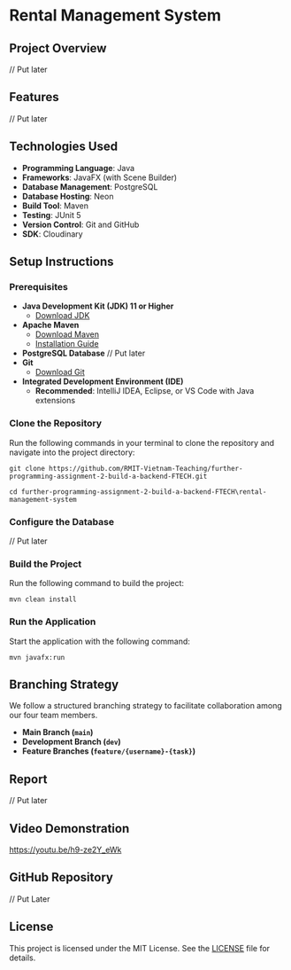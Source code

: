 # Rental Management System

## Project Overview
// Put later

## Features
// Put later

## Technologies Used

- **Programming Language**: Java
- **Frameworks**: JavaFX (with Scene Builder)
- **Database Management**: PostgreSQL 
- **Database Hosting**: Neon 
- **Build Tool**: Maven
- **Testing**: JUnit 5
- **Version Control**: Git and GitHub
- **SDK**: Cloudinary 

## Setup Instructions

### Prerequisites

- **Java Development Kit (JDK) 11 or Higher**
  - [Download JDK](https://www.oracle.com/java/technologies/javase-jdk11-downloads.html)
- **Apache Maven**
  - [Download Maven](https://maven.apache.org/download.cgi)
  - [Installation Guide](https://maven.apache.org/install.html)
- **PostgreSQL Database** // Put later
- **Git**
  - [Download Git](https://git-scm.com/downloads)
- **Integrated Development Environment (IDE)**
  - **Recommended**: IntelliJ IDEA, Eclipse, or VS Code with Java extensions

### Clone the Repository

Run the following commands in your terminal to clone the repository and navigate into the project directory:

`git clone https://github.com/RMIT-Vietnam-Teaching/further-programming-assignment-2-build-a-backend-FTECH.git`

`cd further-programming-assignment-2-build-a-backend-FTECH\rental-management-system`

### Configure the Database
// Put later

### Build the Project

Run the following command to build the project:

`mvn clean install`

### Run the Application

Start the application with the following command:

`mvn javafx:run`

## Branching Strategy

We follow a structured branching strategy to facilitate collaboration among our four team members.

- **Main Branch (`main`)**
- **Development Branch (`dev`)**
- **Feature Branches (`feature/{username}-{task}`)**


## Report
// Put later

## Video Demonstration

https://youtu.be/h9-ze2Y_eWk

## GitHub Repository

// Put Later

## License

This project is licensed under the MIT License. See the [LICENSE](LICENSE) file for details.

